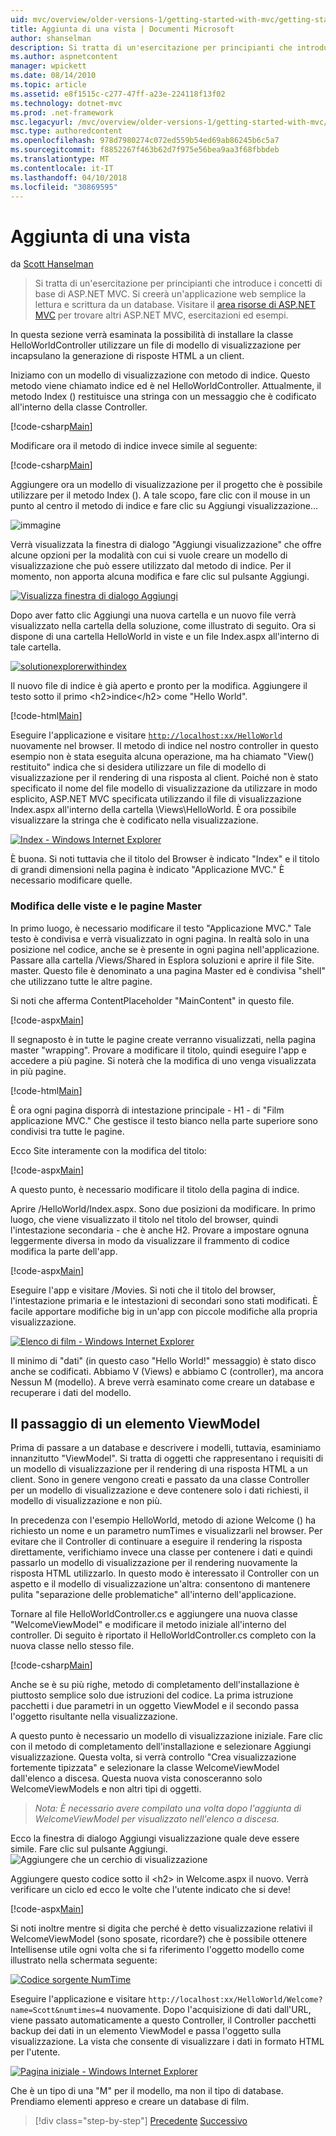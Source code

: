 ```yaml
---
uid: mvc/overview/older-versions-1/getting-started-with-mvc/getting-started-with-mvc-part3
title: Aggiunta di una vista | Documenti Microsoft
author: shanselman
description: Si tratta di un'esercitazione per principianti che introduce i concetti di base di ASP.NET MVC. Creare un'applicazione web semplice la lettura e scrittura da un database.
ms.author: aspnetcontent
manager: wpickett
ms.date: 08/14/2010
ms.topic: article
ms.assetid: e8f1515c-c277-47ff-a23e-224118f13f02
ms.technology: dotnet-mvc
ms.prod: .net-framework
msc.legacyurl: /mvc/overview/older-versions-1/getting-started-with-mvc/getting-started-with-mvc-part3
msc.type: authoredcontent
ms.openlocfilehash: 978d7980274c072ed559b54ed69ab86245b6c5a7
ms.sourcegitcommit: f8852267f463b62d7f975e56bea9aa3f68fbbdeb
ms.translationtype: MT
ms.contentlocale: it-IT
ms.lasthandoff: 04/10/2018
ms.locfileid: "30869595"
---
```

<a name="adding-a-view"></a>Aggiunta di una vista
====================
da [Scott Hanselman](https://github.com/shanselman)

> Si tratta di un'esercitazione per principianti che introduce i concetti di base di ASP.NET MVC. Si creerà un'applicazione web semplice la lettura e scrittura da un database. Visitare il [area risorse di ASP.NET MVC](../../../index.md) per trovare altri ASP.NET MVC, esercitazioni ed esempi.


In questa sezione verrà esaminata la possibilità di installare la classe HelloWorldController utilizzare un file di modello di visualizzazione per incapsulano la generazione di risposte HTML a un client.

Iniziamo con un modello di visualizzazione con metodo di indice. Questo metodo viene chiamato indice ed è nel HelloWorldController. Attualmente, il metodo Index () restituisce una stringa con un messaggio che è codificato all'interno della classe Controller.

[!code-csharp[Main](getting-started-with-mvc-part3/samples/sample1.cs)]

Modificare ora il metodo di indice invece simile al seguente:

[!code-csharp[Main](getting-started-with-mvc-part3/samples/sample2.cs)]

Aggiungere ora un modello di visualizzazione per il progetto che è possibile utilizzare per il metodo Index (). A tale scopo, fare clic con il mouse in un punto al centro il metodo di indice e fare clic su Aggiungi visualizzazione...

![immagine](getting-started-with-mvc-part3/_static/image1.png)

Verrà visualizzata la finestra di dialogo "Aggiungi visualizzazione" che offre alcune opzioni per la modalità con cui si vuole creare un modello di visualizzazione che può essere utilizzato dal metodo di indice. Per il momento, non apporta alcuna modifica e fare clic sul pulsante Aggiungi.

[![Visualizza finestra di dialogo Aggiungi](getting-started-with-mvc-part3/_static/image3.png)](getting-started-with-mvc-part3/_static/image2.png)

Dopo aver fatto clic Aggiungi una nuova cartella e un nuovo file verrà visualizzato nella cartella della soluzione, come illustrato di seguito. Ora si dispone di una cartella HelloWorld in viste e un file Index.aspx all'interno di tale cartella.

[![solutionexplorerwithindex](getting-started-with-mvc-part3/_static/image5.png)](getting-started-with-mvc-part3/_static/image4.png)

Il nuovo file di indice è già aperto e pronto per la modifica. Aggiungere il testo sotto il primo &lt;h2&gt;indice&lt;/h2&gt; come "Hello World".

[!code-html[Main](getting-started-with-mvc-part3/samples/sample3.html)]

Eseguire l'applicazione e visitare [ `http://localhost:xx/HelloWorld` ](http://localhostxx) nuovamente nel browser. Il metodo di indice nel nostro controller in questo esempio non è stata eseguita alcuna operazione, ma ha chiamato "View() restituito" indica che si desidera utilizzare un file di modello di visualizzazione per il rendering di una risposta al client. Poiché non è stato specificato il nome del file modello di visualizzazione da utilizzare in modo esplicito, ASP.NET MVC specificata utilizzando il file di visualizzazione Index.aspx all'interno della cartella \Views\HelloWorld. È ora possibile visualizzare la stringa che è codificato nella visualizzazione.

[![Index - Windows Internet Explorer](getting-started-with-mvc-part3/_static/image7.png)](getting-started-with-mvc-part3/_static/image6.png)

È buona. Si noti tuttavia che il titolo del Browser è indicato "Index" e il titolo di grandi dimensioni nella pagina è indicato "Applicazione MVC." È necessario modificare quelle.

### <a name="changing-views-and-master-pages"></a>Modifica delle viste e le pagine Master

In primo luogo, è necessario modificare il testo "Applicazione MVC." Tale testo è condivisa e verrà visualizzato in ogni pagina. In realtà solo in una posizione nel codice, anche se è presente in ogni pagina nell'applicazione. Passare alla cartella /Views/Shared in Esplora soluzioni e aprire il file Site. master. Questo file è denominato a una pagina Master ed è condivisa "shell" che utilizzano tutte le altre pagine.

Si noti che afferma ContentPlaceholder "MainContent" in questo file.

[!code-aspx[Main](getting-started-with-mvc-part3/samples/sample4.aspx)]

Il segnaposto è in tutte le pagine create verranno visualizzati, nella pagina master "wrapping". Provare a modificare il titolo, quindi eseguire l'app e accedere a più pagine. Si noterà che la modifica di uno venga visualizzata in più pagine.

[!code-html[Main](getting-started-with-mvc-part3/samples/sample5.html)]

È ora ogni pagina disporrà di intestazione principale - H1 - di "Film applicazione MVC." Che gestisce il testo bianco nella parte superiore sono condivisi tra tutte le pagine.

Ecco Site interamente con la modifica del titolo:

[!code-aspx[Main](getting-started-with-mvc-part3/samples/sample6.aspx)]

A questo punto, è necessario modificare il titolo della pagina di indice.

Aprire /HelloWorld/Index.aspx. Sono due posizioni da modificare. In primo luogo, che viene visualizzato il titolo nel titolo del browser, quindi l'intestazione secondaria - che è anche H2. Provare a impostare ognuna leggermente diversa in modo da visualizzare il frammento di codice modifica la parte dell'app.

[!code-aspx[Main](getting-started-with-mvc-part3/samples/sample7.aspx)]

Eseguire l'app e visitare /Movies. Si noti che il titolo del browser, l'intestazione primaria e le intestazioni di secondari sono stati modificati. È facile apportare modifiche big in un'app con piccole modifiche alla propria visualizzazione.

[![Elenco di film - Windows Internet Explorer](getting-started-with-mvc-part3/_static/image9.png)](getting-started-with-mvc-part3/_static/image8.png)

Il minimo di "dati" (in questo caso "Hello World!" messaggio) è stato disco anche se codificati. Abbiamo V (Views) e abbiamo C (controller), ma ancora Nessun M (modello). A breve verrà esaminato come creare un database e recuperare i dati del modello.

## <a name="passing-a-viewmodel"></a>Il passaggio di un elemento ViewModel

Prima di passare a un database e descrivere i modelli, tuttavia, esaminiamo innanzitutto "ViewModel". Si tratta di oggetti che rappresentano i requisiti di un modello di visualizzazione per il rendering di una risposta HTML a un client. Sono in genere vengono creati e passato da una classe Controller per un modello di visualizzazione e deve contenere solo i dati richiesti, il modello di visualizzazione e non più.

In precedenza con l'esempio HelloWorld, metodo di azione Welcome () ha richiesto un nome e un parametro numTimes e visualizzarli nel browser. Per evitare che il Controller di continuare a eseguire il rendering la risposta direttamente, verifichiamo invece una classe per contenere i dati e quindi passarlo un modello di visualizzazione per il rendering nuovamente la risposta HTML utilizzarlo. In questo modo è interessato il Controller con un aspetto e il modello di visualizzazione un'altra: consentono di mantenere pulita "separazione delle problematiche" all'interno dell'applicazione.

Tornare al file HelloWorldController.cs e aggiungere una nuova classe "WelcomeViewModel" e modificare il metodo iniziale all'interno del controller. Di seguito è riportato il HelloWorldController.cs completo con la nuova classe nello stesso file.

[!code-csharp[Main](getting-started-with-mvc-part3/samples/sample8.cs)]

Anche se è su più righe, metodo di completamento dell'installazione è piuttosto semplice solo due istruzioni del codice. La prima istruzione pacchetti i due parametri in un oggetto ViewModel e il secondo passa l'oggetto risultante nella visualizzazione.

A questo punto è necessario un modello di visualizzazione iniziale. Fare clic con il metodo di completamento dell'installazione e selezionare Aggiungi visualizzazione. Questa volta, si verrà controllo "Crea visualizzazione fortemente tipizzata" e selezionare la classe WelcomeViewModel dall'elenco a discesa. Questa nuova vista conosceranno solo WelcomeViewModels e non altri tipi di oggetti.

> *Nota: È necessario avere compilato una volta dopo l'aggiunta di WelcomeViewModel per visualizzato nell'elenco a discesa.*


Ecco la finestra di dialogo Aggiungi visualizzazione quale deve essere simile. Fare clic sul pulsante Aggiungi. ![Aggiungere che un cerchio di visualizzazione](getting-started-with-mvc-part3/_static/image10.png)

Aggiungere questo codice sotto il &lt;h2&gt; in Welcome.aspx il nuovo. Verrà verificare un ciclo ed ecco le volte che l'utente indicato che si deve!

[!code-aspx[Main](getting-started-with-mvc-part3/samples/sample9.aspx)]

Si noti inoltre mentre si digita che perché è detto visualizzazione relativi il WelcomeViewModel (sono sposate, ricordare?) che è possibile ottenere Intellisense utile ogni volta che si fa riferimento l'oggetto modello come illustrato nella schermata seguente:

[![Codice sorgente NumTime](getting-started-with-mvc-part3/_static/image12.png)](getting-started-with-mvc-part3/_static/image11.png)

Eseguire l'applicazione e visitare `http://localhost:xx/HelloWorld/Welcome?name=Scott&numtimes=4` nuovamente. Dopo l'acquisizione di dati dall'URL, viene passato automaticamente a questo Controller, il Controller pacchetti backup dei dati in un elemento ViewModel e passa l'oggetto sulla visualizzazione. La vista che consente di visualizzare i dati in formato HTML per l'utente.

[![Pagina iniziale - Windows Internet Explorer](getting-started-with-mvc-part3/_static/image14.png)](getting-started-with-mvc-part3/_static/image13.png)

Che è un tipo di una "M" per il modello, ma non il tipo di database. Prendiamo elementi appreso e creare un database di film.

> [!div class="step-by-step"]
> [Precedente](getting-started-with-mvc-part2.md)
> [Successivo](getting-started-with-mvc-part4.md)
